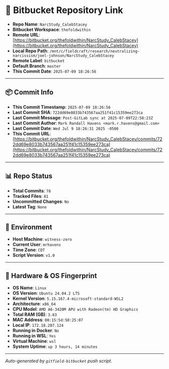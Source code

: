 # 🔗 Bitbucket Repository Link

- **Repo Name**: `NarcStudy_CalebStacey`
- **Bitbucket Workspace**: `thefoldwithin`
- **Remote URL**: [https://bitbucket.org/thefoldwithin/NarcStudy_CalebStacey](https://bitbucket.org/thefoldwithin/NarcStudy_CalebStacey)
- **Local Repo Path**: `/mnt/c/fieldcraft/research/neutralizing-narcissism/joel-johnson/NarcStudy_CalebStacey`
- **Remote Label**: `bitbucket`
- **Default Branch**: `master`
- **This Commit Date**: `2025-07-09 18:26:56`

---

## 📦 Commit Info

- **This Commit Timestamp**: `2025-07-09 18:26:56`
- **Last Commit SHA**: `722dd69e8033b743567aa251f41c15359ee273ca`
- **Last Commit Message**: `Post-GitLab sync at 2025-07-09T22:58:23Z`
- **Last Commit Author**: `Mark Randall Havens <mark.r.havens@gmail.com>`
- **Last Commit Date**: `Wed Jul 9 18:26:31 2025 -0500`
- **This Commit URL**: [https://bitbucket.org/thefoldwithin/NarcStudy_CalebStacey/commits/722dd69e8033b743567aa251f41c15359ee273ca](https://bitbucket.org/thefoldwithin/NarcStudy_CalebStacey/commits/722dd69e8033b743567aa251f41c15359ee273ca)

---

## 📊 Repo Status

- **Total Commits**: `78`
- **Tracked Files**: `81`
- **Uncommitted Changes**: `No`
- **Latest Tag**: `None`

---

## 🧭 Environment

- **Host Machine**: `witness-zero`
- **Current User**: `mrhavens`
- **Time Zone**: `CDT`
- **Script Version**: `v1.0`

---

## 🧬 Hardware & OS Fingerprint

- **OS Name**: `Linux`
- **OS Version**: `Ubuntu 24.04.2 LTS`
- **Kernel Version**: `5.15.167.4-microsoft-standard-WSL2`
- **Architecture**: `x86_64`
- **CPU Model**: `AMD A6-3420M APU with Radeon(tm) HD Graphics`
- **Total RAM (GB)**: `3.63`
- **MAC Address**: `00:15:5d:50:25:07`
- **Local IP**: `172.18.207.124`
- **Running in Docker**: `No`
- **Running in WSL**: `Yes`
- **Virtual Machine**: `wsl`
- **System Uptime**: `up 3 hours, 14 minutes`

---

_Auto-generated by `gitfield-bitbucket` push script._
